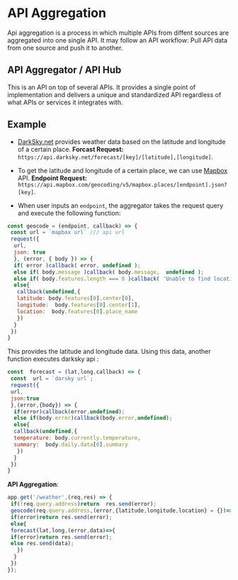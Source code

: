 # API Aggregation

 Api aggregation is a process in which multiple APIs from diffent sources are aggregated into one single API. It may follow an API workflow: Pull API data from one source and push it to another.

## API Aggregator / API Hub

This is an API on top of several APIs. It provides a single point of implementation and delivers a unique and standardized API regardless of what APIs or services it integrates with.

## Example

* [DarkSky.net](https://darksky.net/dev/docs) provides weather data based on the latitude and longitude of a certain place.
**Forcast Request:** `https://api.darksky.net/forecast/[key]/[latitude],[longitude]`.
* To get the latitude and longitude of a certain place, we can use [Mapbox](https://docs.mapbox.com/api/) API.
**Endpoint Request:** `https://api.mapbox.com/geocoding/v5/mapbox.places/[endpoint].json?[key]`.

* When user inputs an `endpoint`, the aggregator takes the request query and execute the following function:

```javascript
const geocode = (endpoint, callback) => {
 const url = `mapbox url` /// api url
 request({
  url,
  json: true
  }, (error, { body }) => {
  if( error )callback( error, undefined );
  else if( body.message )callback( body.message,  undefined );
  else if( body.features.length === 0 )callback( 'Unable to find location.', undefined );
  else{
   callback(undefined,{
   latitude: body.features[0].center[0],
   longitude:  body.features[0].center[1],
   location:  body.features[0].place_name
   })
  }
 })
}
```

This provides the latitude and longitude data. Using this data, another function executes darksky api :

```javascript
const  forecast = (lat,long,callback) => {
 const  url = `darsky url`;  
 request({
 url,
 json:true
 },(error,{body}) => {
  if(error)callback(error,undefined);
  else if(body.error)callback(body.error,undefined);
  else{
  callback(undefined,{
  temperature: body.currently.temperature,
  summary:  body.daily.data[0].summary
   })
  }
 })
}
```

**API Aggregation**:

```javascript
app.get('/weather',(req,res) => {
 if(!req.query.address)return  res.send(error);
 geocode(req.query.address,(error,{latitude,longitude,location} = {})=>{
 if(error)return res.send(error);
 else{
 forecast(lat,long,(error,data)=>{
 if(error)return res.send(error);
 else res.send(data);
   })
  }
 })
});
```
